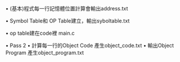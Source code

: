 •	(基本)程式每一行記憶體位置計算會輸出address.txt

•	Symbol Table和 OP Table建立，輸出syboltable.txt
 
•	op table建在code裡 main.c 

•	Pass 2
  •	計算每一行的Object Code 產生object_code.txt
	•	輸出Object Program 產生object_program.txt
